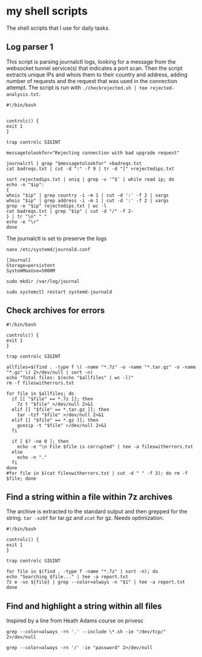 # my shell scripts

The shell scripts that I use for daily tasks.

## Log parser 1

This script is parsing journalctl logs, looking for a message from the websocket tunnel service(s) that indicates a port scan. Then the script extracts unique IPs and whois them to their country and address, adding number of requests and the request that was used in the connection attempt. The script is run with `./checkrejected.sh | tee rejected-analysis.txt`.

```
#!/bin/bash


controlc() {
exit 1
}

trap controlc SIGINT

messagetolookfor="Rejecting connection with bad upgrade request"

journalctl | grep "$messagetolookfor" >badreqs.txt
cat badreqs.txt | cut -d ":" -f 9 | tr -d "]" >rejectedips.txt

sort rejectedips.txt | uniq | grep -v '^$' | while read ip; do
echo -n "$ip":
{
whois "$ip" | grep country -i -m 1 | cut -d ':' -f 2 | xargs
whois "$ip" | grep address -i -m 1 | cut -d ':' -f 2 | xargs
grep -o "$ip" rejectedips.txt | wc -l
cat badreqs.txt | grep "$ip" | cut -d "/" -f 2-
} | tr "\n" " "
echo -e "\r"
done
```

The journalctl is set to preserve the logs

`nano /etc/systemd/journald.conf`

```
[Journal]
Storage=persistent
SystemMaxUse=5000M
```

`sudo mkdir /var/log/journal`

`sudo systemctl restart systemd-journald`

## Check archives for errors

```
#!/bin/bash

controlc() {
exit 1
}

trap controlc SIGINT

allfiles=$(find . -type f \( -name "*.7z" -o -name "*.tar.gz" -o -name "*.gz" \) 2>/dev/null | sort -n)
echo "Total files: $(echo "$allfiles" | wc -l)"
rm -f fileswitherrors.txt

for file in $allfiles; do
  if [[ "$file" == *.7z ]]; then
    7z t "$file" >/dev/null 2>&1
  elif [[ "$file" == *.tar.gz ]]; then
    tar -tzf "$file" >/dev/null 2>&1
  elif [[ "$file" == *.gz ]]; then
    gunzip -t "$file" >/dev/null 2>&1
  fi

  if [ $? -ne 0 ]; then
    echo -e "\n File $file is corrupted" | tee -a fileswitherrors.txt
  else
    echo -n "."
  fi
done
#for file in $(cat fileswitherrors.txt | cut -d " " -f 3); do rm -f $file; done
```

## Find a string within a file within 7z archives

The archive is extracted to the standard output and then grepped for the string. `tar -xzOf` for tar.gz and `zcat` for gz. Needs optimization.

```
#!/bin/bash

controlc() {
exit 1
}

trap controlc SIGINT

for file in $(find . -type f -name "*.7z" | sort -n); do
echo "Searching $file..." | tee -a report.txt
7z e -so ${file} | grep --color=always -n "$1" | tee -a report.txt
done

```

## Find and highlight a string within all files

Inspired by a line from Heath Adams course on privesc

`grep --color=always -rn '.' --include \*.sh -ie "/dev/tcp/" 2>/dev/null`

`grep --color=always -rn '/' -ie "password" 2>/dev/null`
